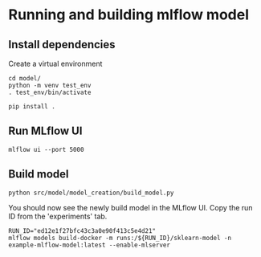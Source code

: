 # Running and building mlflow model


## Install dependencies
Create a virtual environment
```shell
cd model/
python -m venv test_env
. test_env/bin/activate
```

```shell
pip install .
```


## Run MLflow UI

```shell
mlflow ui --port 5000
```

## Build model
```shell
python src/model/model_creation/build_model.py
```

You should now see the newly build model in the MLflow UI.
Copy the run ID from the 'experiments' tab.

```
RUN_ID="ed12e1f27bfc43c3a0e90f413c5e4d21"
mlflow models build-docker -m runs:/${RUN_ID}/sklearn-model -n example-mlflow-model:latest --enable-mlserver
```
